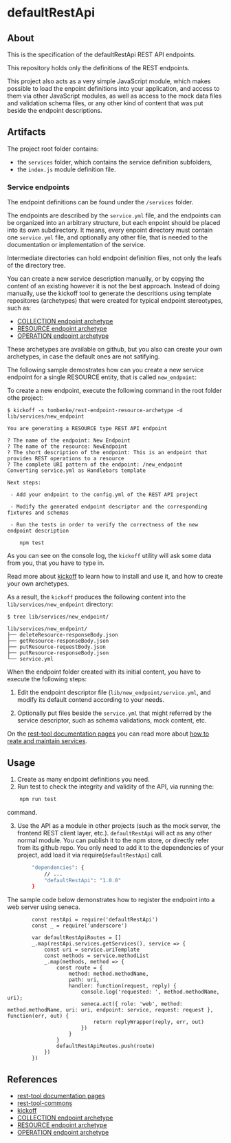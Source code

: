 # defaultRestApi

## About

This is the specification of the defaultRestApi REST API endpoints.

This repository holds only the definitions of the REST endpoints.

This project also acts as a very simple JavaScript module, which makes possible to load the enpoint definitions into your application,
and access to them via other JavaScript modules, as well as access to the mock data files and validation schema files,
or any other kind of content that was put beside the endpoint descriptions.

## Artifacts

The project root folder contains:

- the `services` folder, which contains the service definition subfolders,
- the `index.js` module definition file.

### Service endpoints

The endpoint definitions can be found under the `/services` folder.

The endpoints are described by the `service.yml` file,
and the endpoints can be organized into an arbitrary structure,
but each enpoint should be placed into its own subdirectory.
It means, every enpoint directory must contain one `service.yml` file, and optionally any other file,
that is needed to the documentation or implementation of the service.

Intermediate directories can hold endpoint definition files, not only the leafs of the directory tree.

You can create a new service description manually, or by copying the content of an existing however it is not the
best approach. Instead of doing manually, use the kickoff tool to generate the descritions 
using template repositores (archetypes) that were created for typical endpoint stereotypes, such as:

- [COLLECTION endpoint archetype](https://github.com/tombenke/rest-endpoint-collection-archetype)
- [RESOURCE endpoint archetype](https://github.com/tombenke/rest-endpoint-resource-archetype)
- [OPERATION endpoint archetype](https://github.com/tombenke/rest-endpoint-operation-archetype)

These archetypes are available on github, but you also can create your own archetypes,
in case the default ones are not satifying.

The following sample demostrates how can you create a new service endpoint for a single RESOURCE entity,
that is called `new_endpoint`:

To create a new endpoint, execute the following command in the root folder othe project:

    $ kickoff -s tombenke/rest-endpoint-resource-archetype -d lib/services/new_endpoint

    You are generating a RESOURCE type REST API endpoint

    ? The name of the endpoint: New Endpoint
    ? The name of the resource: NewEndpoint
    ? The short description of the endpoint: This is an endpoint that provides REST operations to a resource
    ? The complete URI pattern of the endpoint: /new_endpoint
    Converting service.yml as Handlebars template

    Next steps:

     - Add your endpoint to the config.yml of the REST API project

     - Modify the generated endpoint descriptor and the corresponding fixtures and schemas

     - Run the tests in order to verify the correctness of the new endpoint description

        npm test

As you can see on the console log, the `kickoff` utility will ask some data from you, that you have to type in.

Read more about [kickoff](https://github.com/tombenke/kickoff) to learn how to install and use it, and how to create your own archetypes.

As a result, the `kickoff` produces the following content into the `lib/services/new_endpoint` directory:

    $ tree lib/services/new_endpoint/
    
    lib/services/new_endpoint/
    ├── deleteResource-responseBody.json
    ├── getResource-responseBody.json
    ├── putResource-requestBody.json
    ├── putResource-responseBody.json
    └── service.yml

When the endpoint folder created with its initial content, you have to execute the following steps:

1. Edit the endpoint descriptor file (`lib/new_endpoint/service.yml`, and modify its default contend according to
   your needs.

2. Optionally put files beside the `service.yml` that might referred by the service descriptor, 
   such as schema validations, mock content, etc.

On the [rest-tool documentation pages](http://tombenke.github.io/rest-tool/docs/documentation.html) you can read more about 
[how to reate and maintain services](http://tombenke.github.io/rest-tool/docs/services.html#create-and-maintain-services).

## Usage

1. Create as many endpoint definitions you need.
2. Run test to check the integrity and validity of the API, via running the:

```bash
    npm run test
```

command.

3. Use the API as a module in other projects (such as the mock server, the frontend REST client layer, etc.).
   `defaultRestApi` will act as any other normal module. You can publish it to the npm store, or directly refer from its github repo.
   You only need to add it to the dependencies of your project, add load it via require(`defaultRestApi`) call.

```bash
        "dependencies": {
            // ...
            "defaultRestApi": "1.0.0"
        }
```

   The sample code below demonstrates how to register the endpoint into a web server using seneca.

```
        const restApi = require('defaultRestApi')
        const _ = require('underscore')

        var defaultRestApiRoutes = []
        _.map(restApi.services.getServices(), service => {
            const uri = service.uriTemplate
            const methods = service.methodList
            _.map(methods, method => {
                const route = {
                    method: method.methodName,
                    path: uri,
                    handler: function(request, reply) {
                        console.log('requested: ', method.methodName, uri);
                        seneca.act({ role: 'web', method: method.methodName, uri: uri, endpoint: service, request: request }, function(err, out) {
                            return replyWrapper(reply, err, out)
                        })
                    }
                }
                defaultRestApiRoutes.push(route)
            })
        })
```

## References
- [rest-tool documentation pages](http://tombenke.github.io/rest-tool/docs/documentation.html)
- [rest-tool-commons](https://github.com/tombenke/rest-tool-common)
- [kickoff](https://github.com/tombenke/kickoff)
- [COLLECTION endpoint archetype](https://github.com/tombenke/rest-endpoint-collection-archetype)
- [RESOURCE endpoint archetype](https://github.com/tombenke/rest-endpoint-resource-archetype)
- [OPERATION endpoint archetype](https://github.com/tombenke/rest-endpoint-operation-archetype)
